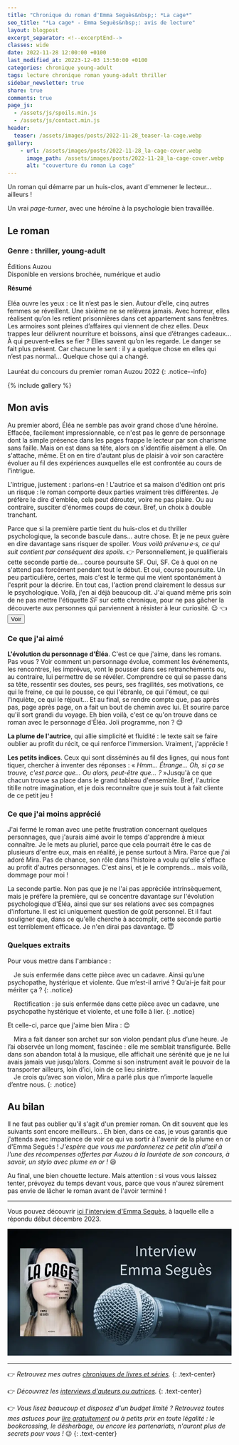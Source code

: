 ```yaml
---
title: "Chronique du roman d'Emma Seguès&nbsp;: *La cage*"
seo_title: "*La cage* - Emma Seguès&nbsp;: avis de lecture"
layout: blogpost
excerpt_separator: <!--excerptEnd-->
classes: wide
date: 2022-11-28 12:00:00 +0100
last_modified_at: 20223-12-03 13:50:00 +0100
categories: chronique young-adult
tags: lecture chronique roman young-adult thriller
sidebar_newsletter: true
share: true
comments: true
page_js:
  - /assets/js/spoils.min.js
  - /assets/js/contact.min.js
header:
  teaser: /assets/images/posts/2022-11-28_teaser-la-cage.webp
gallery:
    - url: /assets/images/posts/2022-11-28_la-cage-cover.webp
      image_path: /assets/images/posts/2022-11-28_la-cage-cover.webp
      alt: "couverture du roman La cage"
---
```


Un roman qui démarre par un huis-clos, avant d'emmener le lecteur&hellip; ailleurs&nbsp;!
<!--excerptEnd-->
Un vrai *page-turner*, avec une héroïne à la psychologie bien travaillée.

<span class="fa fa-star rating_checked"></span>
<span class="fa fa-star rating_checked"></span>
<span class="fa fa-star rating_checked"></span>
<span class="fa fa-star rating_checked"></span>
<span class="fa fa-star rating_unchecked"></span>

## Le roman

### Genre&nbsp;: thriller, young-adult

Éditions Auzou<br />
Disponible en versions brochée, numérique et audio

**Résumé**<br /><br />
Eléa ouvre les yeux&nbsp;: ce lit n’est pas le sien. Autour d’elle, cinq autres femmes se réveillent. Une sixième ne se relèvera jamais. Avec horreur, elles réalisent qu’on les retient prisonnières dans cet appartement sans fenêtres. Les armoires sont pleines d’affaires qui viennent de chez elles. Deux trappes leur délivrent nourriture et boissons, ainsi que d’étranges cadeaux&hellip; À qui peuvent-elles se fier&nbsp;? Elles savent qu’on les regarde. Le danger se fait plus présent. Car chacune le sent&nbsp;: il y a quelque chose en elles qui n’est pas normal&hellip; Quelque chose qui a changé.<br />
<br />
Lauréat du concours du premier roman Auzou 2022
{: .notice--info}

{% include gallery %}



## Mon avis

Au premier abord, Éléa ne semble pas avoir grand chose d'une héroïne. Effacée, facilement impressionnable, ce n'est pas le genre de personnage dont la simple présence dans les pages frappe le lecteur par son charisme sans faille. Mais on est dans sa tête, alors on s'identifie aisément à elle. On s'attache, même. Et on en tire d'autant plus de plaisir à voir son caractère évoluer au fil des expériences auxquelles elle est confrontée au cours de l'intrigue.

L'intrigue, justement&nbsp;: parlons-en&nbsp;! L'autrice et sa maison d'édition ont pris un risque&nbsp;: le roman comporte deux parties vraiment très différentes. Je préfère le dire d'emblée, cela peut dérouter, voire ne pas plaire. Ou au contraire, susciter d'énormes coups de c&oelig;ur. Bref, un choix à double tranchant.

Parce que si la première partie tient du huis-clos et du thriller psychologique, la seconde bascule dans&hellip; autre chose. Et je ne peux guère en dire davantage sans risquer de spoiler. *Vous voilà prévenu·e·s, ce qui suit contient par conséquent des spoils.*  👉
<span id="ES-spoil-1" class="hidden" markdown="1">
Personnellement, je qualifierais cette seconde partie de&hellip; course poursuite SF. Oui, SF. Ce à quoi on ne s'attend pas forcément pendant tout le début. Et oui, course poursuite. Un peu particulière, certes, mais c'est le terme qui me vient spontanément à l'esprit pour la décrire. En tout cas, l'action prend clairement le dessus sur le psychologique. Voilà, j'en ai déjà beaucoup dit. J'ai quand même pris soin de ne pas mettre l'étiquette *SF* sur cette chronique, pour ne pas gâcher la découverte aux personnes qui parviennent à résister à leur curiosité. 😉 👈 </span>
<button target-id="#ES-spoil-1" class="btn btn--primary btn--small" onclick="toggle(this)">Voir</button>


### Ce que j'ai aimé

**L'évolution du personnage d'Éléa**. C'est ce que j'aime, dans les romans. Pas vous&nbsp;? Voir comment un personnage évolue, comment les événements, les rencontres, les imprévus, vont le pousser dans ses retranchements ou, au contraire, lui permettre de se révéler. Comprendre ce qui se passe dans sa tête, ressentir ses doutes, ses peurs, ses fragilités, ses motivations, ce qui le freine, ce qui le pousse, ce qui l'ébranle, ce qui l'émeut, ce qui l'inquiète, ce qui le réjouit&hellip; Et au final, se rendre compte que, pas après pas, page après page, on a fait un bout de chemin avec lui. Et sourire parce qu'il sort grandi du voyage. Eh bien voilà, c'est ce qu'on trouve dans ce roman avec le personnage d'Éléa. Joli programme, non&nbsp;? 😊

**La plume de l'autrice**, qui allie simplicité et fluidité&nbsp;: le texte sait se faire oublier au profit du récit, ce qui renforce l'immersion. Vraiment, j'apprécie&nbsp;!

**Les petits indices**. Ceux qui sont disséminés au fil des lignes, qui nous font tiquer, chercher à inventer des réponses&nbsp;: &laquo;&nbsp;*Hmm&hellip; Étrange&hellip; Oh, si ça se trouve, c'est parce que&hellip; Ou alors, peut-être que&hellip;&nbsp;?*&nbsp;&raquo;Jusqu'à ce que chacun trouve sa place dans le grand tableau d'ensemble. Bref, l'autrice titille notre imagination, et je dois reconnaître que je suis tout à fait cliente de ce petit jeu&nbsp;!


### Ce que j'ai moins apprécié

J'ai fermé le roman avec une petite frustration concernant quelques personnages, que j'aurais aimé avoir le temps d'apprendre à mieux connaître. Je le mets au pluriel, parce que cela pourrait être le cas de plusieurs d'entre eux, mais en réalité, je pense surtout à Mira. Parce que j'ai adoré Mira. Pas de chance, son rôle dans l'histoire a voulu qu'elle s'efface au profit d'autres personnages. C'est ainsi, et je le comprends&hellip; mais voilà, dommage pour moi&nbsp;!

La seconde partie. Non pas que je ne l'ai pas appréciée intrinsèquement, mais je préfère la première, qui se concentre davantage sur l'évolution psychologique d'Éléa, ainsi que sur ses relations avec ses compagnes d'infortune. Il est ici uniquement question de goût personnel. Et il faut souligner que, dans ce qu'elle cherche à accomplir, cette seconde partie est terriblement efficace. Je n'en dirai pas davantage. 😇


### Quelques extraits

Pour vous mettre dans l'ambiance&nbsp;:

<span style="margin-left: 1em;"></span>Je suis enfermée dans cette pièce avec un cadavre. Ainsi qu’une psychopathe, hystérique et violente. Que m’est-il arrivé&nbsp;? Qu’ai-je fait pour mériter ça&nbsp;?
{: .notice}

<span style="margin-left: 1em;"></span>Rectification&nbsp;: je suis enfermée dans cette pièce avec un cadavre, une psychopathe hystérique et violente, et une folle à lier.
{: .notice}

Et celle-ci, parce que j'aime bien Mira&nbsp;: 😊

<span style="margin-left: 1em;"></span>Mira a fait danser son archet sur son violon pendant plus d’une heure. Je l’ai observée un long moment, fascinée&nbsp;: elle me semblait transfigurée. Belle dans son abandon total à la musique, elle affichait une sérénité que je ne lui avais jamais vue jusqu’alors. Comme si son instrument avait le pouvoir de la transporter ailleurs, loin d’ici, loin de ce lieu sinistre.<br />
<span style="margin-left: 1em;"></span>Je crois qu’avec son violon, Mira a parlé plus que n’importe laquelle d’entre nous.
{: .notice}


## Au bilan

Il ne faut pas oublier qu'il s'agit d'un premier roman. On dit souvent que les suivants sont encore meilleurs&hellip; Eh bien, dans ce cas, je vous garantis que j'attends avec impatience de voir ce qui va sortir à l'avenir de la plume en or d'Emma Seguès&nbsp;! *J'espère que vous me pardonnerez ce petit clin d'&oelig;il à l'une des récompenses offertes par Auzou à la lauréate de son concours, à savoir, un stylo avec plume en or&nbsp;!* 😆

Au final, une bien chouette lecture. Mais attention&nbsp;: si vous vous laissez tenter, prévoyez du temps devant vous, parce que vous n'aurez sûrement pas envie de lâcher le roman avant de l'avoir terminé&nbsp;!

---
Vous pouvez découvrir [ici l'interview d'Emma Seguès](/interview/2023/12/03/emma-segues-interview.html), à laquelle elle a répondu début décembre 2023.

[![teaser de l'interview d'Emma Seguès](/assets/images/posts/2023-12-03_teaser-interview-emma-segues.webp)](/interview/2023/12/03/emma-segues-interview.html)

---
👉 *Retrouvez mes autres [chroniques de livres et séries](/blog/tags#chronique).*
{: .text-center}

👉 *Découvrez les [interviews d'auteurs ou autrices](/blog/tags#interview).*
{: .text-center}

👉 *Vous lisez beaucoup et disposez d'un budget limité&nbsp;? Retrouvez toutes mes astuces pour [lire gratuitement](/lecture/2022/08/22/lire-gratuitement.html) ou à petits prix en toute légalité&nbsp;: le bookcrossing, le désherbage, ou encore les partenariats, n'auront plus de secrets pour vous&nbsp;!* 😉
{: .text-center}